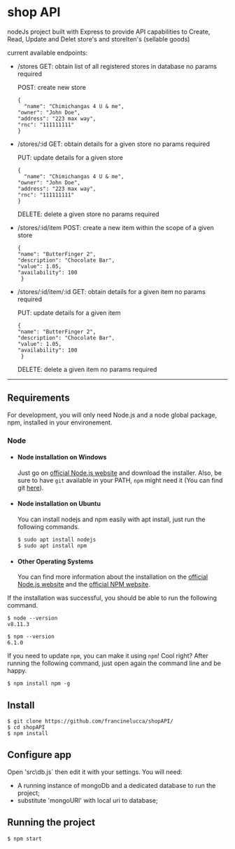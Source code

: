 # shop API

nodeJs project built with Express to provide API capabilities to Create, Read, Update and Delet store's and storeIten's (sellable goods)

current available endpoints:

- /stores
  GET: obtain list of all registered stores in database
  no params required
  
  POST: create new store
  ```
  {
	"name": "Chimichangas 4 U & me",
  "owner": "John Doe",
  "address": "223 max way",
  "rnc": "111111111"
  }
  ```
  
- /stores/:id
  GET: obtain details for a given store
  no params required
  
  PUT: update details for a given store
  ```
  {
	"name": "Chimichangas 4 U & me",
  "owner": "John Doe",
  "address": "223 max way",
  "rnc": "111111111"
  }
  ```
  
  DELETE: delete a given store
  no params required
  
- /stores/:id/item
  POST: create a new item within the scope of a given store
  ```
  {             
  "name": "ButterFinger 2",
  "description": "Chocolate Bar",
  "value": 1.05,
  "availability": 100
   }
   ```
  
- /stores/:id/item/:id
  GET: obtain details for a given item
  no params required
  
  PUT: update details for a given item
  ```
  {             
  "name": "ButterFinger 2",
  "description": "Chocolate Bar",
  "value": 1.05,
  "availability": 100
   }
  ```
  
  DELETE: delete a given item
  no params required


---
## Requirements

For development, you will only need Node.js and a node global package, npm, installed in your environement.

### Node
- #### Node installation on Windows

  Just go on [official Node.js website](https://nodejs.org/) and download the installer.
Also, be sure to have `git` available in your PATH, `npm` might need it (You can find git [here](https://git-scm.com/)).

- #### Node installation on Ubuntu

  You can install nodejs and npm easily with apt install, just run the following commands.

      $ sudo apt install nodejs
      $ sudo apt install npm

- #### Other Operating Systems
  You can find more information about the installation on the [official Node.js website](https://nodejs.org/) and the [official NPM website](https://npmjs.org/).

If the installation was successful, you should be able to run the following command.

    $ node --version
    v8.11.3

    $ npm --version
    6.1.0

If you need to update `npm`, you can make it using `npm`! Cool right? After running the following command, just open again the command line and be happy.

    $ npm install npm -g


## Install

    $ git clone https://github.com/francinelucca/shopAPI/
    $ cd shopAPI
    $ npm install

## Configure app

Open 'src\db.js` then edit it with your settings. You will need:

- A running instance of mongoDb and a dedicated database to run the project;
- substitute 'mongoURI' with local uri to database;

## Running the project

    $ npm start
